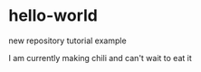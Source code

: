 # hello-world
new repository tutorial example

I am currently making chili and can't wait to eat it
